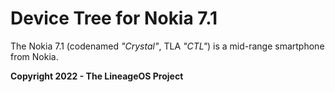# Device Tree for Nokia 7.1

The Nokia 7.1 (codenamed _"Crystal"_, TLA _"CTL"_) is a mid-range smartphone from Nokia.


**Copyright 2022 - The LineageOS Project**
